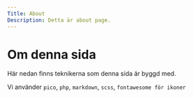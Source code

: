 ```yaml
---
Title: About
Description: Detta är about page.
---
```


# Om denna sida

Här nedan finns teknikerna som denna sida är byggd med.

Vi använder `pico`, `php`, `markdown`, `scss`, `fontawesome för ikoner`
